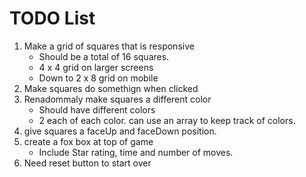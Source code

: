 # TODO List

1. Make a grid of squares that is responsive
    - Should be a total of 16 squares.
    - 4 x 4 grid on larger screens
    - Down to 2 x 8 grid on mobile
2. Make squares do somethign when clicked
3. Renadommaly make squares a different color
    - Should have  different colors
    - 2 each of each color.  can use an array to keep track of colors.
4. give squares a faceUp and faceDown position.
5. create a fox box at top of game
    - Include Star rating, time and number of moves.
6. Need reset button to start over

